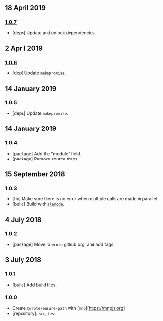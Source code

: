 ## 18 April 2019

### [1.0.7](https://github.com/wrote/ensure-path/compare/v1.0.6...v1.0.7)

- [deps] Update and unlock dependencies.

## 2 April 2019

### [1.0.6](https://github.com/wrote/ensure-path/compare/v1.0.5...v1.0.6)

- [dep] Update `makepromise`.

## 14 January 2019

### 1.0.5

- [deps] Update `makepromise`.

## 14 January 2019

### 1.0.4

- [package] Add the "module" field.
- [package] Remove source maps.

## 15 September 2018

### 1.0.3

- [fix] Make sure there is no error when multiple calls are made in parallel.
- [build] Build with [`alamode`](https://alamode.cc).

## 4 July 2018

### 1.0.2

- [package] Move to `wrote` github org, and add tags.

## 3 July 2018

### 1.0.1

- [build] Add build files.

### 1.0.0

- Create `@wrote/ensure-path` with [`mnp`][https://mnpjs.org]
- [repository]: `src`, `test`
